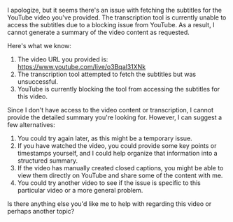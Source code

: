 

I apologize, but it seems there's an issue with fetching the subtitles for the YouTube video you've provided. The transcription tool is currently unable to access the subtitles due to a blocking issue from YouTube. As a result, I cannot generate a summary of the video content as requested.

Here's what we know:

1. The video URL you provided is: https://www.youtube.com/live/o3Bqal31XNk
2. The transcription tool attempted to fetch the subtitles but was unsuccessful.
3. YouTube is currently blocking the tool from accessing the subtitles for this video.

Since I don't have access to the video content or transcription, I cannot provide the detailed summary you're looking for. However, I can suggest a few alternatives:

1. You could try again later, as this might be a temporary issue.
2. If you have watched the video, you could provide some key points or timestamps yourself, and I could help organize that information into a structured summary.
3. If the video has manually created closed captions, you might be able to view them directly on YouTube and share some of the content with me.
4. You could try another video to see if the issue is specific to this particular video or a more general problem.

Is there anything else you'd like me to help with regarding this video or perhaps another topic?